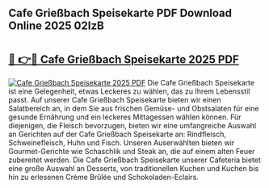 ## Cafe Grießbach Speisekarte PDF Download Online 2025 02IzB

# <h2><a href="http://gcd0pud.nevu.top/?p=Cafe+Grie%c3%9fbach+Speisekarte">🔗 👉🔴 Cafe Grießbach Speisekarte 2025 PDF</a></h2>

[![Cafe Grießbach Speisekarte 2025 PDF](https://i.imgur.com/dBaPXMq.png)](http://gcd0pud.nevu.top/?p=Cafe+Grie%c3%9fbach+Speisekarte)
Die Cafe Grießbach Speisekarte ist eine Gelegenheit, etwas Leckeres zu wählen, das zu Ihrem Lebensstil passt. Auf unserer Cafe Grießbach Speisekarte bieten wir einen Salatbereich an, in dem Sie aus frischen Gemüse- und Obstsalaten für eine gesunde Ernährung und ein leckeres Mittagessen wählen können. Für diejenigen, die Fleisch bevorzugen, bieten wir eine umfangreiche Auswahl an Gerichten auf der Cafe Grießbach Speisekarte an: Rindfleisch, Schweinefleisch, Huhn und Fisch. Unseren Auserwählten bieten wir Gourmet-Gerichte wie Schaschlik und Steak an, die auf einem alten Feuer zubereitet werden. Die Cafe Grießbach Speisekarte unserer Cafeteria bietet eine große Auswahl an Desserts, von traditionellen Kuchen und Kuchen bis hin zu erlesenen Crème Brûlée und Schokoladen-Eclairs.
